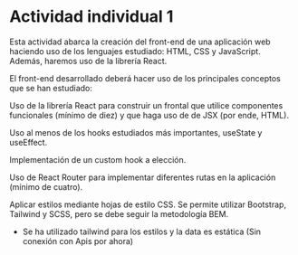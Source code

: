# Actividad individual 1

Esta actividad abarca la creación del front-end de una aplicación web haciendo uso de los lenguajes estudiado: HTML, CSS y JavaScript. Además, haremos uso de la librería React.

El front-end desarrollado deberá hacer uso de los principales conceptos que se han estudiado:

Uso de la librería React para construir un frontal que utilice componentes funcionales (mínimo de diez) y que haga uso de de JSX (por ende, HTML).

Uso al menos de los hooks estudiados más importantes, useState y useEffect.

Implementación de un custom hook a elección.

Uso de React Router para implementar diferentes rutas en la aplicación (mínimo de cuatro).

Aplicar estilos mediante hojas de estilo CSS. Se permite utilizar Bootstrap, Tailwind y SCSS, pero se debe seguir la metodología BEM.

- Se ha utilizado tailwind para los estilos y la data es estática (Sin conexión con Apis por ahora)